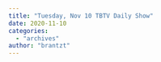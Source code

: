 ```yaml
---
title: "Tuesday, Nov 10 TBTV Daily Show"
date: 2020-11-10
categories: 
  - "archives"
author: "brantzt"
---
```




